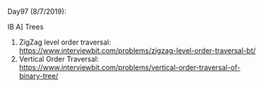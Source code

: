 Day97 (8/7/2019): 

IB
A] Trees
1. ZigZag level order traversal: https://www.interviewbit.com/problems/zigzag-level-order-traversal-bt/
2. Vertical Order Traversal: https://www.interviewbit.com/problems/vertical-order-traversal-of-binary-tree/